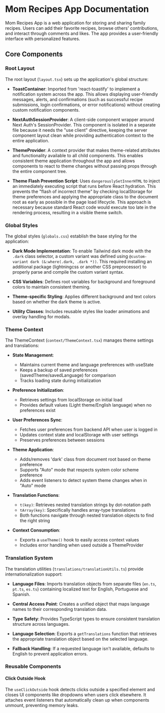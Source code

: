 # Mom Recipes App Documentation

Mom Recipes App is a web application for storing and sharing family recipes. Users can add their favorite recipes, browse others' contributions, and interact through comments and likes. The app provides a user-friendly interface with personalized features.

## Core Components

### Root Layout
The root layout (`layout.tsx`) sets up the application's global structure:

- **ToastContainer**: Imported from 'react-toastify' to implement a notification system across the app. This allows displaying user-friendly messages, alerts, and confirmations (such as successful recipe submissions, login confirmations, or error notifications) without creating custom notification components.

- **NextAuthSessionProvider**: A client-side component wrapper around Next Auth's SessionProvider. This component is isolated in a separate file because it needs the "use client" directive, keeping the server component layout clean while providing authentication context to the entire application.

- **ThemeProvider**: A context provider that makes theme-related attributes and functionality available to all child components. This enables consistent theme application throughout the app and allows components to react to theme changes without passing props through the entire component tree.

- **Theme Flash Prevention Script**: Uses `dangerouslySetInnerHTML` to inject an immediately executing script that runs before React hydration. This prevents the "flash of incorrect theme" by checking localStorage for theme preferences and applying the appropriate class to the document root as early as possible in the page load lifecycle. This approach is necessary because standard React code would execute too late in the rendering process, resulting in a visible theme switch.

### Global Styles
The global styles (`globals.css`) establish the base styling for the application:

- **Dark Mode Implementation**: To enable Tailwind dark mode with the `.dark` class selector, a custom variant was defined using `@custom-variant dark (&:where(.dark, .dark *))`. This required installing an additional package (lightningcss or another CSS preprocessor) to properly parse and compile the custom variant syntax.

- **CSS Variables**: Defines root variables for background and foreground colors to maintain consistent theming.

- **Theme-specific Styling**: Applies different background and text colors based on whether the dark theme is active.

- **Utility Classes**: Includes reusable styles like loader animations and overlay handling for modals.

### Theme Context
The ThemeContext (`context/ThemeContext.tsx`) manages theme settings and translations:

- **State Management**: 
  - Maintains current theme and language preferences with useState
  - Keeps a backup of saved preferences (savedTheme/savedLanguage) for comparison
  - Tracks loading state during initialization

- **Preference Initialization**:
  - Retrieves settings from localStorage on initial load
  - Provides default values (Light theme/English language) when no preferences exist

- **User Preferences Sync**:
  - Fetches user preferences from backend API when user is logged in
  - Updates context state and localStorage with user settings
  - Preserves preferences between sessions

- **Theme Application**:
  - Adds/removes 'dark' class from document root based on theme preference
  - Supports "Auto" mode that respects system color scheme preference
  - Adds event listeners to detect system theme changes when in "Auto" mode

- **Translation Functions**:
  - `t(key)`: Retrieves nested translation strings by dot-notation path
  - `tArray(key)`: Specifically handles array-type translations
  - Both functions navigate through nested translation objects to find the right string

- **Context Consumption**:
  - Exports a `useTheme()` hook to easily access context values
  - Includes error handling when used outside a ThemeProvider

### Translation System
The translation utilities (`translations/translationUtils.ts`) provide internationalization support:

- **Language Files**: Imports translation objects from separate files (`en.ts`, `pt.ts`, `es.ts`) containing localized text for English, Portuguese and Spanish.

- **Central Access Point**: Creates a unified object that maps language names to their corresponding translation data.

- **Type Safety**: Provides TypeScript types to ensure consistent translation structure across languages.

- **Language Selection**: Exports a `getTranslations` function that retrieves the appropriate translation object based on the selected language.

- **Fallback Handling**: If a requested language isn't available, defaults to English to prevent application errors.



### Reusable Components

#### Click Outside Hook
The `useClickOutside` hook detects clicks outside a specified element and closes UI components like dropdowns when users click elsewhere. It attaches event listeners that automatically clean up when components unmount, preventing memory leaks.